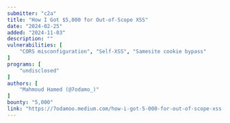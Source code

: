 ```yaml
---
submitter: "c2a"
title: "How I Got $5,000 for Out-of-Scope XSS"
date: "2024-02-25"
added: "2024-11-03"
description: ""
vulnerabilities: [
    "CORS misconfiguration", "Self-XSS", "Samesite cookie bypass"
]
programs: [
    "undisclosed"
]
authors: [
    "Mahmoud Hamed (@7odamo_)"
]
bounty: "5,000"
link: "https://7odamoo.medium.com/how-i-got-5-000-for-out-of-scope-xss-f96938a8c561"
---
```




